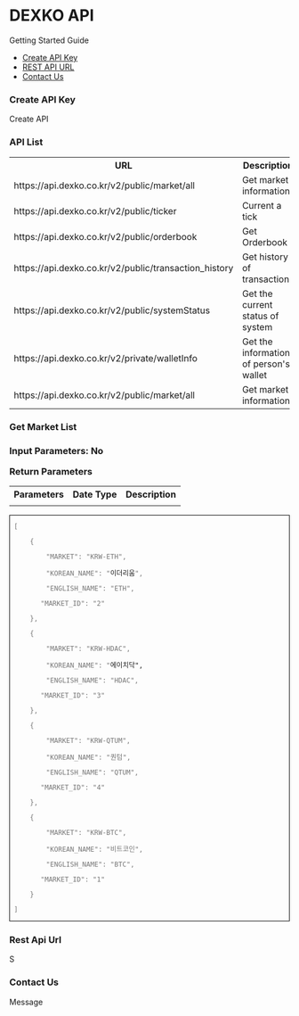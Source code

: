 # DEXKO API 

<p>Getting Started Guide</p>
<ul>
<li><a href="#create_key">Create API Key</a></li>
<li><a href="#server_url">REST API URL</a></li>
<li><a href="#contact_us">Contact Us</a></li>
</ul>
<h3 id="create_key">Create API Key</h3>
Create API

<h3>API List</h3>
<table>
  <tr><th>URL</th><th>Description</th></tr>
  <tr><td>https://api.dexko.co.kr/v2/public/market/all</td><td>Get market information</td></tr>
  <tr><td>https://api.dexko.co.kr/v2/public/ticker</td><td>Current a tick</td></tr>
  <tr><td>https://api.dexko.co.kr/v2/public/orderbook</td><td>Get Orderbook</td></tr>
  <tr><td>https://api.dexko.co.kr/v2/public/transaction_history</td><td>Get history of transactions</td></tr>
  <tr><td>https://api.dexko.co.kr/v2/public/systemStatus</td><td>Get the current status of system</td></tr>
  
  
  <tr><td>https://api.dexko.co.kr/v2/private/walletInfo</td><td>Get the information of person's wallet</td></tr>
  <tr><td>https://api.dexko.co.kr/v2/public/market/all</td><td>Get market information</td></tr>
</table>

<h3>Get Market List<h3>
  <p>Input Parameters: No</p>
  <p>Return Parameters</p>
  <table>
    <tr><th>Parameters</th><th>Date Type</th><th>Description</th></tr>
    <tr><td></td><td></td><td></td></tr>
  </table>
  
  <table class=MsoTableGrid border=1 cellspacing=0 cellpadding=0
 style='border-collapse:collapse;border:none;mso-border-alt:solid windowtext .5pt;
 mso-yfti-tbllook:1184;mso-padding-alt:0cm 5.4pt 0cm 5.4pt'>
 <tr style='mso-yfti-irow:0;mso-yfti-firstrow:yes;mso-yfti-lastrow:yes'>
  <td width=1008 valign=top style='width:756.3pt;border:solid windowtext 1.0pt;
  mso-border-alt:solid windowtext .5pt;padding:0cm 5.4pt 0cm 5.4pt'><pre
  style='vertical-align:baseline'><span class=bggray><span lang=EN-US
  style='font-size:9.0pt;color:#777777'>[<o:p></o:p></span></span></pre><pre
  style='vertical-align:baseline'><span class=bggray><span lang=EN-US
  style='font-size:9.0pt;color:#777777'><span style='mso-spacerun:yes'>&nbsp;&nbsp;&nbsp; </span>{<o:p></o:p></span></span></pre><pre
  style='vertical-align:baseline'><span class=bggray><span lang=EN-US
  style='font-size:9.0pt;color:#777777'><span style='mso-spacerun:yes'>&nbsp;&nbsp;&nbsp;&nbsp;&nbsp;&nbsp;&nbsp; </span>&quot;MARKET&quot;: &quot;KRW-ETH&quot;,<o:p></o:p></span></span></pre><pre
  style='vertical-align:baseline'><span class=bggray><span lang=EN-US
  style='font-size:9.0pt;color:#777777'><span style='mso-spacerun:yes'>&nbsp;&nbsp;&nbsp;&nbsp;&nbsp;&nbsp;&nbsp; </span>&quot;KOREAN_NAME&quot;: &quot;</span></span><span
  class=bggray><span style='font-size:9.0pt;'>이더리움</span></span><span
  class=bggray><span lang=EN-US style='font-size:9.0pt;
  color:#777777'>&quot;,<o:p></o:p></span></span></pre><pre style='vertical-align:
  baseline'><span class=bggray><span lang=EN-US style='font-size:9.0pt;
  color:#777777'><span style='mso-spacerun:yes'>&nbsp;&nbsp;&nbsp;&nbsp;&nbsp;&nbsp;&nbsp; </span>&quot;ENGLISH_NAME&quot;: &quot;ETH&quot;,<o:p></o:p></span></span></pre><pre
  style='text-indent:36.0pt;mso-char-indent-count:4.0;vertical-align:baseline'><span
  class=bggray><span lang=EN-US style='font-size:9.0pt;
  color:#777777'>&quot;MARKET_ID&quot;: &quot;2&quot;<o:p></o:p></span></span></pre><pre
  style='vertical-align:baseline'><span class=bggray><span lang=EN-US
  style='font-size:9.0pt;color:#777777'><span style='mso-spacerun:yes'>&nbsp;&nbsp;&nbsp; </span>},<o:p></o:p></span></span></pre><pre
  style='vertical-align:baseline'><span class=bggray><span lang=EN-US
  style='font-size:9.0pt;color:#777777'><span style='mso-spacerun:yes'>&nbsp;&nbsp;&nbsp; </span>{<o:p></o:p></span></span></pre><pre
  style='vertical-align:baseline'><span class=bggray><span lang=EN-US
  style='font-size:9.0pt;color:#777777'><span style='mso-spacerun:yes'>&nbsp;&nbsp;&nbsp;&nbsp;&nbsp;&nbsp;&nbsp; </span>&quot;MARKET&quot;: &quot;KRW-HDAC&quot;,<o:p></o:p></span></span></pre><pre
  style='vertical-align:baseline'><span class=bggray><span lang=EN-US
  style='font-size:9.0pt;color:#777777'><span style='mso-spacerun:yes'>&nbsp;&nbsp;&nbsp;&nbsp;&nbsp;&nbsp;&nbsp; </span>&quot;KOREAN_NAME&quot;: &quot;</span></span><span
  class=bggray><span style='font-size:9.0pt;'>에이치닥</span></span><span
  class=bggray><span lang=EN-US style='font-size:9.0pt;'>&quot;,<o:p></o:p></span></span></pre><pre style='vertical-align:
  baseline'><span class=bggray><span lang=EN-US style='font-size:9.0pt;
 color:#777777'><span style='mso-spacerun:yes'>&nbsp;&nbsp;&nbsp;&nbsp;&nbsp;&nbsp;&nbsp; </span>&quot;ENGLISH_NAME&quot;: &quot;HDAC&quot;,<o:p></o:p></span></span></pre><pre
  style='text-indent:36.0pt;mso-char-indent-count:4.0;vertical-align:baseline'><span
  class=bggray><span lang=EN-US style='font-size:9.0pt;color:#777777'>&quot;MARKET_ID&quot;: &quot;3&quot;<o:p></o:p></span></span></pre><pre
  style='vertical-align:baseline'><span class=bggray><span lang=EN-US
  style='font-size:9.0pt;color:#777777'><span style='mso-spacerun:yes'>&nbsp;&nbsp;&nbsp; </span>},<o:p></o:p></span></span></pre><pre
  style='vertical-align:baseline'><span class=bggray><span lang=EN-US
  style='font-size:9.0pt;color:#777777'><span style='mso-spacerun:yes'>&nbsp;&nbsp;&nbsp; </span>{<o:p></o:p></span></span></pre><pre
  style='vertical-align:baseline'><span class=bggray><span lang=EN-US
  style='font-size:9.0pt;color:#777777'><span style='mso-spacerun:yes'>&nbsp;&nbsp;&nbsp;&nbsp;&nbsp;&nbsp;&nbsp; </span>&quot;MARKET&quot;: &quot;KRW-QTUM&quot;,<o:p></o:p></span></span></pre><pre
  style='vertical-align:baseline'><span class=bggray><span lang=EN-US
  style='font-size:9.0pt;color:#777777'><span style='mso-spacerun:yes'>&nbsp;&nbsp;&nbsp;&nbsp;&nbsp;&nbsp;&nbsp; </span>&quot;KOREAN_NAME&quot;: &quot;</span></span><span
  class=bggray><span style='font-size:9.0pt;color:#777777'>퀀텀</span></span><span
  class=bggray><span lang=EN-US style='font-size:9.0pt;color:#777777'>&quot;,<o:p></o:p></span></span></pre><pre style='vertical-align:
  baseline'><span class=bggray><span lang=EN-US style='font-size:9.0pt; color:#777777'><span style='mso-spacerun:yes'>&nbsp;&nbsp;&nbsp;&nbsp;&nbsp;&nbsp;&nbsp; </span>&quot;ENGLISH_NAME&quot;: &quot;QTUM&quot;,<o:p></o:p></span></span></pre><pre
  style='text-indent:36.0pt;mso-char-indent-count:4.0;vertical-align:baseline'><span
  class=bggray><span lang=EN-US style='font-size:9.0pt; color:#777777'>&quot;MARKET_ID&quot;: &quot;4&quot;<o:p></o:p></span></span></pre><pre
  style='vertical-align:baseline'><span class=bggray><span lang=EN-US
  style='font-size:9.0pt;color:#777777'><span style='mso-spacerun:yes'>&nbsp;&nbsp;&nbsp; </span>},<o:p></o:p></span></span></pre><pre
  style='vertical-align:baseline'><span class=bggray><span lang=EN-US
  style='font-size:9.0pt;color:#777777'><span style='mso-spacerun:yes'>&nbsp;&nbsp;&nbsp; </span>{<o:p></o:p></span></span></pre><pre
  style='vertical-align:baseline'><span class=bggray><span lang=EN-US
  style='font-size:9.0pt;color:#777777'><span style='mso-spacerun:yes'>&nbsp;&nbsp;&nbsp;&nbsp;&nbsp;&nbsp;&nbsp; </span>&quot;MARKET&quot;: &quot;KRW-BTC&quot;,<o:p></o:p></span></span></pre><pre
  style='vertical-align:baseline'><span class=bggray><span lang=EN-US
  style='font-size:9.0pt;color:#777777'><span style='mso-spacerun:yes'>&nbsp;&nbsp;&nbsp;&nbsp;&nbsp;&nbsp;&nbsp; </span>&quot;KOREAN_NAME&quot;: &quot;</span></span><span
  class=bggray><span style='font-size:9.0pt;color:#777777'>비트코인</span></span><span
  class=bggray><span lang=EN-US style='font-size:9.0pt; color:#777777'>&quot;,<o:p></o:p></span></span></pre><pre style='vertical-align:
  baseline'><span class=bggray><span lang=EN-US style='font-size:9.0pt;color:#777777'><span style='mso-spacerun:yes'>&nbsp;&nbsp;&nbsp;&nbsp;&nbsp;&nbsp;&nbsp; </span>&quot;ENGLISH_NAME&quot;: &quot;BTC&quot;,<o:p></o:p></span></span></pre><pre
  style='text-indent:36.0pt;mso-char-indent-count:4.0;vertical-align:baseline'><span
  class=bggray><span lang=EN-US style='font-size:9.0pt;color:#777777'>&quot;MARKET_ID&quot;: &quot;1&quot;<o:p></o:p></span></span></pre><pre
  style='vertical-align:baseline'><span class=bggray><span lang=EN-US
  style='font-size:9.0pt;color:#777777'><span style='mso-spacerun:yes'>&nbsp;&nbsp;&nbsp; </span>}<o:p></o:p></span></span></pre><pre
  style='vertical-align:baseline;word-break:break-hangul'><span class=bggray><span
  lang=EN-US style='font-size:9.0pt;color:#777777'>]<o:p></o:p></span></span></pre></td>
 </tr>
</table>
  
  
  
  
  
  
  
  
  
  
  



<h3 id="server_url">Rest Api Url</h3>
S

<h3 id="contact_us">Contact Us</h3>
Message
